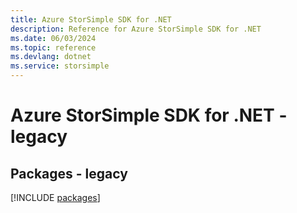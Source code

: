 ```yaml
---
title: Azure StorSimple SDK for .NET
description: Reference for Azure StorSimple SDK for .NET
ms.date: 06/03/2024
ms.topic: reference
ms.devlang: dotnet
ms.service: storsimple
---
```

# Azure StorSimple SDK for .NET - legacy
## Packages - legacy
[!INCLUDE [packages](storsimple-index.md)]